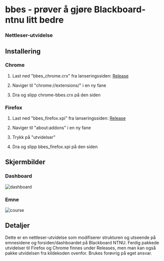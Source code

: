 # bbes - prøver å gjøre Blackboard-ntnu litt bedre
### Nettleser-utvidelse

## Installering

### Chrome

1. Last ned "bbes_chrome.crx" fra lanseringssiden:
[Release](https://github.com/KaHole/bbes/releases/latest)

2. Naviger til "chrome://extensions/" i en ny fane

3. Dra og slipp chrome-bbes.crx på den siden

### Firefox

1. Last ned "bbes_firefox.xpi" fra lanseringssiden:
[Release](https://github.com/KaHole/bbes/releases/latest)

2. Naviger til "about:addons" i en ny fane

3. Trykk på "utvidelser"

4. Dra og slipp bbes_firefox.xpi på den siden

## Skjermbilder

### Dashboard
![dashboard](https://user-images.githubusercontent.com/9072087/32926993-87bf8f34-cb4a-11e7-9b52-937d744cabe8.png)

### Emne
![course](https://user-images.githubusercontent.com/9072087/32926997-8ddc0f96-cb4a-11e7-8aed-b42f0aafa3a5.png)


## Detaljer

Dette er en nettleser-utvidelse som modifiserer strukturen og utseende på emnesidene og forsiden/dashboardet på Blackboard NTNU. Ferdig pakkede utvidelser til Firefox og Chrome finnes under Releases, men man kan også pakke utvidelsen fra kildekoden ovenfor.
Brukes forøvrig på eget ansvar.
